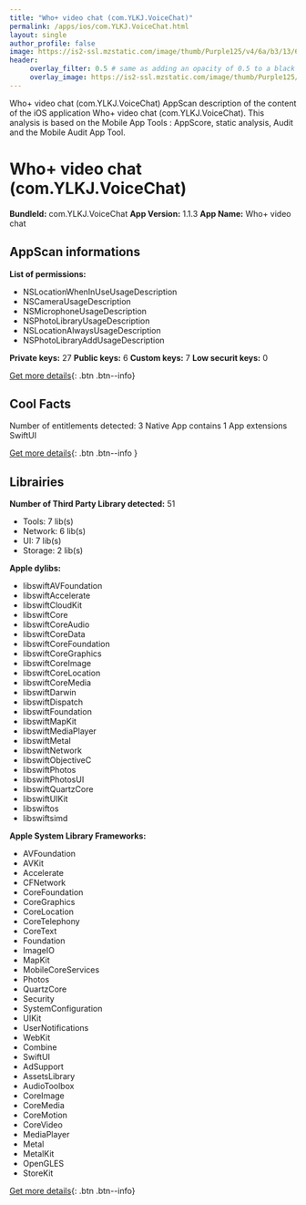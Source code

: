 ```yaml
---
title: "Who+ video chat (com.YLKJ.VoiceChat)"
permalink: /apps/ios/com.YLKJ.VoiceChat.html
layout: single
author_profile: false
image: https://is2-ssl.mzstatic.com/image/thumb/Purple125/v4/6a/b3/13/6ab3133d-bc1a-6dcc-b5b4-472b90e026d6/AppIcon-0-0-1x_U007emarketing-0-0-0-5-0-0-sRGB-0-0-0-GLES2_U002c0-512MB-85-220-0-0.png/512x512bb.jpg
header: 
     overlay_filter: 0.5 # same as adding an opacity of 0.5 to a black background
     overlay_image: https://is2-ssl.mzstatic.com/image/thumb/Purple125/v4/6a/b3/13/6ab3133d-bc1a-6dcc-b5b4-472b90e026d6/AppIcon-0-0-1x_U007emarketing-0-0-0-5-0-0-sRGB-0-0-0-GLES2_U002c0-512MB-85-220-0-0.png/512x512bb.jpg
---
```

Who+ video chat (com.YLKJ.VoiceChat) AppScan description of the content of the iOS application Who+ video chat (com.YLKJ.VoiceChat). This analysis is based on the Mobile App Tools : AppScore, static analysis, Audit and the Mobile Audit App Tool.

# Who+ video chat (com.YLKJ.VoiceChat)

**BundleId:** com.YLKJ.VoiceChat
**App Version:** 1.1.3
**App Name:** Who+ video chat


## AppScan informations 

**List of permissions:** 
- NSLocationWhenInUseUsageDescription
- NSCameraUsageDescription
- NSMicrophoneUsageDescription
- NSPhotoLibraryUsageDescription
- NSLocationAlwaysUsageDescription
- NSPhotoLibraryAddUsageDescription
  
  
**Private keys:** 27
**Public keys:** 6
**Custom keys:** 7
**Low securit keys:** 0
  
[Get more details](/pricing.html){: .btn .btn--info}

## Cool Facts

Number of entitlements detected: 3
Native App
contains 1 App extensions
SwiftUI
  
[Get more details](/pricing.html){: .btn .btn--info }

## Librairies 
**Number of Third Party Library detected:** 51
- Tools: 7 lib(s)
- Network: 6 lib(s)
- UI: 7 lib(s)
- Storage: 2 lib(s)


**Apple dylibs:**
- libswiftAVFoundation
- libswiftAccelerate
- libswiftCloudKit
- libswiftCore
- libswiftCoreAudio
- libswiftCoreData
- libswiftCoreFoundation
- libswiftCoreGraphics
- libswiftCoreImage
- libswiftCoreLocation
- libswiftCoreMedia
- libswiftDarwin
- libswiftDispatch
- libswiftFoundation
- libswiftMapKit
- libswiftMediaPlayer
- libswiftMetal
- libswiftNetwork
- libswiftObjectiveC
- libswiftPhotos
- libswiftPhotosUI
- libswiftQuartzCore
- libswiftUIKit
- libswiftos
- libswiftsimd


**Apple System Library Frameworks:**
- AVFoundation
- AVKit
- Accelerate
- CFNetwork
- CoreFoundation
- CoreGraphics
- CoreLocation
- CoreTelephony
- CoreText
- Foundation
- ImageIO
- MapKit
- MobileCoreServices
- Photos
- QuartzCore
- Security
- SystemConfiguration
- UIKit
- UserNotifications
- WebKit
- Combine
- SwiftUI
- AdSupport
- AssetsLibrary
- AudioToolbox
- CoreImage
- CoreMedia
- CoreMotion
- CoreVideo
- MediaPlayer
- Metal
- MetalKit
- OpenGLES
- StoreKit


  
[Get more details](/pricing.html){: .btn .btn--info}

